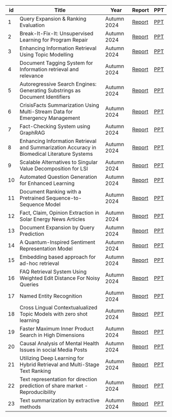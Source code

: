 | id  | Title              | Year       | Report                                   | PPT                                   |
|-----|--------------------|------------|------------------------------------------|---------------------------------------|
| 1   | Query Expansion & Ranking Evaluation | Autumn 2024 | [Report](https://raw.githubusercontent.com/parth126/IT550/main/reports/QUERY_EXPANSION_ISSUE_15.pdf) | [PPT](https://raw.githubusercontent.com/parth126/IT550/main/presentations/ISSUE_15_QUERY_EXPANSION.pptx) |
| 2   | Break-It-Fix-It: Unsupervised Learning for Program Repair | Autumn 2024 | [Report](https://raw.githubusercontent.com/parth126/IT550/main/reports/ISSUE_16_BREAK-IT-FIX-IT.pdf) | [PPT](https://raw.githubusercontent.com/parth126/IT550/main/presentations/ISSUE_16_BREAK-IT-FIX-IT.pptx) |
| 3   | Enhancing Information Retrieval Using Topic Modelling | Autumn 2024 | [Report](https://raw.githubusercontent.com/parth126/IT550/main/reports/Enhancing_Information_Retrieval_Using_Topic_Modelling_Issue_26.pdf) | [PPT](https://raw.githubusercontent.com/parth126/IT550/main/presentations/Issue_16_Enhancing_Information_Retrieval_Using_Topic_Modeling.pptx) |
| 4   | Document Tagging System for Information retrieval and relevance      | Autumn 2024 | [Report](https://raw.githubusercontent.com/adi3025/IT550/Data_Navigators/reports/IT550_Extended_Abstract_Issue_22.pdf)| [PPT](https://raw.githubusercontent.com/adi3025/IT550/Data_Navigators/presentations/Document_Tagging_Issue_22.pdf) |
| 5   | Autoregressive Search Engines: Generating Substrings as Document Identifiers | Autumn 2024 | [Report](https://raw.githubusercontent.com/parth126/IT550/main/reports/IT550_Extended_Abstract_Group_11.pdf)| [PPT](https://raw.githubusercontent.com/parth126/IT550/main//presentations/Group11.pptx) |
| 6   | CrisisFacts Summarization Using Multi-Stream Data for Emergency Management | Autumn 2024 | [Report](https://raw.githubusercontent.com/202103002/Crisisfacts_Issue-14/Rescue-Retrevals/reports/Rescue_Retrevals_Team-14.pdf) | [PPT](https://raw.githubusercontent.com/202103002/Crisisfacts_Issue-14/Rescue-Retrevals/presentations/Rescue_Retrevals_Team-14_Presentation.pdf) |
| 7   | Fact-Checking System using GraphRAG | Autumn 2024 | [Report](https://raw.githubusercontent.com/parth126/IT550/main/reports/Fact_Checking_using_GraphRAG_ISSUE_21.pdf) | [PPT](https://raw.githubusercontent.com/parth126/IT550/main//presentations/ISSUE_21_Fact_Checking_using_GraphRAG.pdf)                         |
| 8   | Enhancing Information Retrieval and Summarization Accuracy in Biomedical Literature Systems | Autumn 2024 | [Report](https://raw.githubusercontent.com/parth126/IT550/main/reports/Enhance_IR_and_Summarization_ISSUE_13.pdf) | [PPT](https://raw.githubusercontent.com/parth126/IT550/main/presentations/ISSUE_13-Enhance_IR_and_Summarization.pdf) |
| 9   | Scalable Alternatives to Singular Value Decomposition for LSI  | Autumn 2024 | [Report](https://raw.githubusercontent.com/parth126/IT550/main/reports/Latent_semantic_indexing_issue_17.pdf) | [PPT](https://raw.githubusercontent.com/parth126/IT550/main/presentations/Issue17_LSI.pptx) |
| 10  | Automated Question Generation for Enhanced Learning | Autumn 2024 | [Report](https://raw.githubusercontent.com/parth126/IT550/main/reports/ISSUE_3_Extended_Abstract.pdf) | [PPT](https://raw.githubusercontent.com/parth126/IT550/main/presentations/ISSUE_3_Chaotic_NOOBS.pptx) |
| 11  | Document Ranking with a Pretrained Sequence-to-Sequence Model | Autumn 2024 | [Report](https://raw.githubusercontent.com/parth126/IT550/main/reports/IT550__Extended_Abstract_Team4_DSSM.pdf) | [PPT](https://raw.githubusercontent.com/parth126/IT550/main/presentations/Issue4_Team_DSSM.pptx) |
| 12  | Fact, Claim, Opinion Extraction in Solar Energy News Articles | Autumn 2024 | [Report](https://raw.githubusercontent.com/parth126/IT550/main/reports/Issue_02_extended_abstract.pdf) | [PPT](https://raw.githubusercontent.com/parth126/IT550/main/presentations/Issue_02_presentation.pptx)                        |
| 13  | Document Expansion by Query Prediction | Autumn 2024 | [Report](https://raw.githubusercontent.com/parth126/IT550/main/reports/Document_Expansion_by_Query_Prediction_ISSUE_9.pdf) | [PPT](https://raw.githubusercontent.com/parth126/IT550/main/presentations/ISUUE_9_Document_Expansion_by_query_prediction_IR.pptx) |
| 14  | A Quantum-Inspired Sentiment Representation Model | Autumn 2024 | [Report](https://raw.githubusercontent.com/parth126/IT550/main/reports/Issue_8_A_Quantum-Inspired_Sentiment_Representation_Model.pdf) | [PPT](https://raw.githubusercontent.com/parth126/IT550/main/presentations/Issue_8_A_Quantum-Inspired_Sentiment_Representation_Model.pptx) |
| 15  | Embedding based approach for ad-hoc retrieval | Autumn 2024 | [Report](https://raw.githubusercontent.com/parth126/IT550/main/reports/Issue_20_Extended_Abstract.pdf) | [PPT](https://raw.githubusercontent.com/parth126/IT550/main/presentations/Issue_20_Embedding_based_approach_for_ad-hoc_retrieval.pptx) |
| 16  | FAQ Retrieval System Using Weighted Edit Distance For Noisy Queries | Autumn 2024 | [Report](https://raw.githubusercontent.com/parth126/IT550/main/reports/28_FAQ_Retrieval_using_weighted_edit_distance.pdf) | [PPT](https://raw.githubusercontent.com/parth126/IT550/main/presentations/28_FAQ_Retrieval_System.pdf) |
| 17  | Named Entity Recognition | Autumn 2024 |[Report](https://raw.githubusercontent.com/parth126/IT550/main/reports/ISSUE_6_Octane_NER_Report.pdf) | [PPT](https://raw.githubusercontent.com/parth126/IT550/main/presentations/Issue_6_Octane_NER.pdf) |
| 18  | Cross Lingual Contextualualized Topic Models with zero shot learning| Autumn 2024 | [Report](https://raw.githubusercontent.com/parth126/IT550/main/reports/issue_10_extended_abstract.pdf) | [PPT](https://raw.githubusercontent.com/parth126/IT550/main/presentations/Issue_No_10_ppt.pptx) |
| 19  | Faster Maximum Inner Product Search in High Dimensions | Autumn 2024 | [Report](https://raw.githubusercontent.com/parth126/IT550/main/reports/Faster_Maximum_Inner_Product_Search_in_High_Dimensions_Issue_No_12.pdf)| [PPT](https://raw.githubusercontent.com/parth126/IT550/main//presentations/Faster_Maximum_Inner_Product_Search_in_High_Dimensions_Issue_12.pptx) |
| 20  | Causal Analysis of Mental Health Issues in social Media Posts| Autumn 2024 | [Report](https://raw.githubusercontent.com/parth126/IT550/main/reports/CAMS_ISSUE_7.pdf) | [PPT](https://raw.githubusercontent.com/parth126/IT550/main/presentations/ISSUE_7_CAMS.pptx) |
| 21  | Utilizing Deep Learning for Hybrid Retrieval and Multi-Stage Text Ranking | Autumn 2024 | [Report](https://raw.githubusercontent.com/parth126/IT550/main/reports/IT550___Extended_Abstract_Issue_29.pdf) | [PPT](https://raw.githubusercontent.com/parth126/IT550/main/presentations/Issue_29.pdf) |
| 22  | Text representation for direction prediction of share market - Reproducibility | Autumn 2024 | [Report](https://raw.githubusercontent.com/parth126/IT550/main/reports/IT550___Extended_Abstract__18.pdf) | [PPT](https://raw.githubusercontent.com/parth126/IT550/main/presentations/IT550_Project_PPT_18.pdf) |
| 23  | Text summarization by extractive methods  |  Autumn 2024 | [Report](https://raw.githubusercontent.com/parth126/IT550/main/reports/Fantastic_4.pdf) | [PPT](https://raw.githubusercontent.com/parth126/IT550/main/presentations/Fantastic_4_presentation.pdf) |


